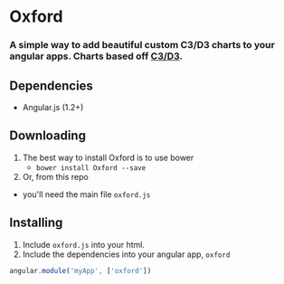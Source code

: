 Oxford
======

### A simple way to add beautiful custom C3/D3 charts to your angular apps. Charts based off [C3/D3](https://github.com/masayuki0812/c3).

## Dependencies
+ Angular.js (1.2+)

## Downloading
1. The best way to install Oxford is to use bower
    + ```bower install Oxford --save```
2. Or, from this repo
  + you'll need the main file ```oxford.js```

## Installing
1. Include ```oxford.js``` into your html.
2. Include the dependencies into your angular app,  ```oxford```
```javascript
angular.module('myApp', ['oxford'])
```